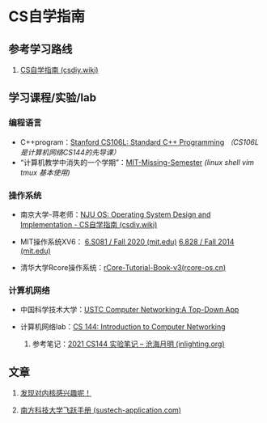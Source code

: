 # CS自学指南

## **参考学习路线**

1. [CS自学指南 (csdiy.wiki)](https://csdiy.wiki/)

   

## **学习课程/实验**/lab

### 编程语言

- C++program：[Stanford CS106L: Standard C++ Programming](https://csdiy.wiki/编程入门/CS106L/) *（CS106L 是计算机网络CS144的先导课）*
- “计算机教学中消失的一个学期”：[MIT-Missing-Semester](https://csdiy.wiki/编程入门/MIT-Missing-Semester/)  *(linux shell vim tmux 基本使用)*

### 操作系统

- 南京大学-蒋老师：[NJU OS: Operating System Design and Implementation - CS自学指南 (csdiy.wiki)](https://csdiy.wiki/操作系统/NJUOS/)

- MIT操作系统XV6： [6.S081 / Fall 2020 (mit.edu)](https://pdos.csail.mit.edu/6.S081/2020/schedule.html)  [6.828 / Fall 2014 (mit.edu)](https://pdos.csail.mit.edu/6.828/2014/schedule.html)

- 清华大学Rcore操作系统：[rCore-Tutorial-Book-v3(rcore-os.cn)](http://rcore-os.cn/rCore-Tutorial-Book-v3/index.html)

### 计算机网络

- 中国科学技术大学：[USTC Computer Networking:A Top-Down App](https://csdiy.wiki/计算机网络/topdown_ustc/)

- 计算机网络lab：[CS 144: Introduction to Computer Networking](https://cs144.github.io/) 

  1. 参考笔记：[2021 CS144 实验笔记 – 沧海月明 (inlighting.org)](https://www.inlighting.org/archives/2021-cs144-notes)

     

## **文章**

1. [发现对内核感兴趣呢！](https://mp.weixin.qq.com/s/hwM0Wai4dv6NdzO0uwg6fg)

2.  [南方科技大学飞跃手册 (sustech-application.com)](https://sustech-application.com/#/?id=南方科技大学飞跃手册) 
